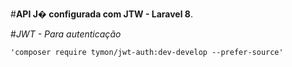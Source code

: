 #**API J� configurada com JTW - Laravel 8**.

#*JWT - Para autenticação*
    
    'composer require tymon/jwt-auth:dev-develop --prefer-source'



